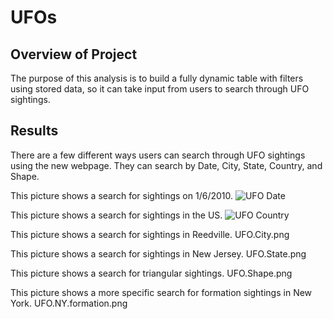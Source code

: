 # UFOs

## Overview of Project
The purpose of this analysis is to build a fully dynamic table with filters using stored data, so it can take input from users to search through UFO sightings. 

## Results 
There are a few different ways users can search through UFO sightings using the new webpage. They can search by Date, City, State, Country, and Shape.  

This picture shows a search for sightings on 1/6/2010. 
![UFO Date](https://user-images.githubusercontent.com/115032384/212208385-8d0012b2-cf62-4b5c-aff8-be42e8ddf779.png)

This picture shows a search for sightings in the US. 
![UFO Country](https://user-images.githubusercontent.com/115032384/212208406-39c5a33e-6774-49f8-a653-461f4c037f90.png)



This picture shows a search for sightings in Reedville. 
UFO.City.png

This picture shows a search for sightings in New Jersey. 
UFO.State.png

This picture shows a search for triangular sightings. 
UFO.Shape.png

This picture shows a more specific search for formation sightings in New York. 
UFO.NY.formation.png

